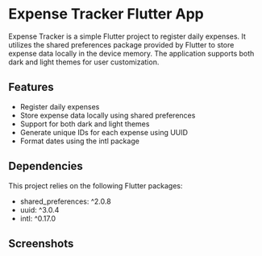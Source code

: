 
# Expense Tracker Flutter App

Expense Tracker is a simple Flutter project to register daily expenses. It utilizes the shared preferences package provided by Flutter to store expense data locally in the device memory. The application supports both dark and light themes for user customization.

## Features

- Register daily expenses
- Store expense data locally using shared preferences
- Support for both dark and light themes
- Generate unique IDs for each expense using UUID
- Format dates using the intl package


## Dependencies

This project relies on the following Flutter packages:

- shared_preferences: ^2.0.8
- uuid: ^3.0.4
- intl: ^0.17.0

## Screenshots



